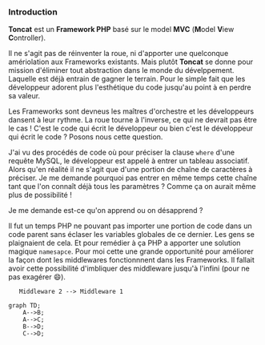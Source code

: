 ### Introduction

**Toncat** est un **Framework PHP** basé sur le model **MVC** (**M**odel **V**iew **C**ontroller).

Il ne s'agit pas de réinventer la roue, ni d'apporter une quelconque amériolation aux Frameworks existants. Mais plutôt **Toncat** se donne pour mission d'éliminer tout abstraction dans le monde du dévelppement. Laquelle est déjà entrain de gagner le terrain. Pour le simple fait que les développeur adorent plus l'esthétique du code jusqu'au point à en perdre sa valeur.

Les Frameworks sont devneus les maîtres d'orchestre et les développeurs dansent à leur rythme. La roue tourne à l'inverse, ce qui ne devrait pas être le cas ! C'est le code qui écrit le développeur ou bien c'est le développeur qui écrit le code ? Posons nous cette question.

J'ai vu des procédés de code où pour préciser la clause `where` d'une requête MySQL, le développeur est appelé à entrer un tableau associatif. Alors qu'en réalité il ne s'agit que d'une portion de chaîne de caractères à préciser. Je me demande pourquoi pas entrer en même temps cette chaîne tant que l'on connaît déjà tous les paramètres ? Comme ça on aurait même plus de possibilité !

Je me demande est-ce qu'on apprend ou on désapprend ?

Il fut un temps PHP ne pouvant pas importer une portion de code dans un code parent sans éclaser les variables globales de ce dernier. Les gens se plaignaient de cela. Et pour remédier à ça PHP a apporter une solution magique `namesapce`. Pour moi cette une grande opportunité pour améliorer la façon dont les middlewares fonctionnnent dans les Frameworks. Il fallait avoir cette possibilité d'imbliquer des middleware jusqu'à l'infini (pour ne pas exagérer :smile:).

```flow
   Middleware 2 --> Middleware 1
```

```mermaid
graph TD;
    A-->B;
    A-->C;
    B-->D;
    C-->D;
```
